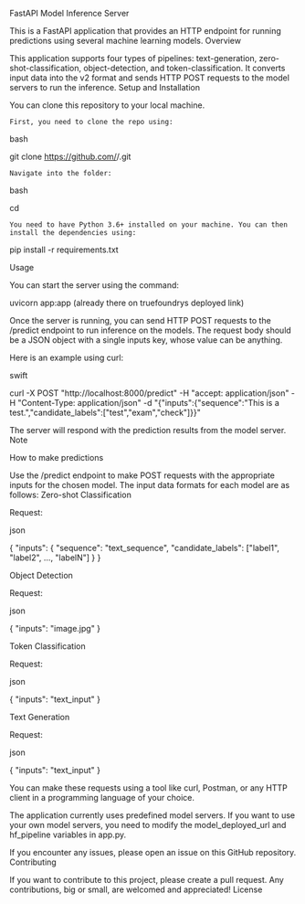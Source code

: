 FastAPI Model Inference Server

This is a FastAPI application that provides an HTTP endpoint for running predictions using several machine learning models.
Overview

This application supports four types of pipelines: text-generation, zero-shot-classification, object-detection, and token-classification. It converts input data into the v2 format and sends HTTP POST requests to the model servers to run the inference.
Setup and Installation

You can clone this repository to your local machine.

    First, you need to clone the repo using:

bash

git clone https://github.com/<your-github-username>/<your-repo-name>.git

    Navigate into the folder:

bash

cd <your-repo-name>

    You need to have Python 3.6+ installed on your machine. You can then install the dependencies using:

pip install -r requirements.txt

Usage

You can start the server using the command:



uvicorn app:app (already there on truefoundrys deployed link)

Once the server is running, you can send HTTP POST requests to the /predict endpoint to run inference on the models. The request body should be a JSON object with a single inputs key, whose value can be anything.

Here is an example using curl:

swift

curl -X POST "http://localhost:8000/predict" -H  "accept: application/json" -H  "Content-Type: application/json" -d "{\"inputs\":{\"sequence\":\"This is a test.\",\"candidate_labels\":[\"test\",\"exam\",\"check\"]}}"

The server will respond with the prediction results from the model server.
Note

How to make predictions

Use the /predict endpoint to make POST requests with the appropriate inputs for the chosen model. The input data formats for each model are as follows:
Zero-shot Classification

Request:

json

{
  "inputs": {
    "sequence": "text_sequence",
    "candidate_labels": ["label1", "label2", ..., "labelN"]
  }
}

Object Detection

Request:

json

{
  "inputs": "image.jpg"
}

Token Classification

Request:

json

{
  "inputs": "text_input"
}

Text Generation

Request:

json

{
  "inputs": "text_input"
}

You can make these requests using a tool like curl, Postman, or any HTTP client in a programming language of your choice.

The application currently uses predefined model servers. If you want to use your own model servers, you need to modify the model_deployed_url and hf_pipeline variables in app.py.

If you encounter any issues, please open an issue on this GitHub repository.
Contributing

If you want to contribute to this project, please create a pull request. Any contributions, big or small, are welcomed and appreciated!
License


